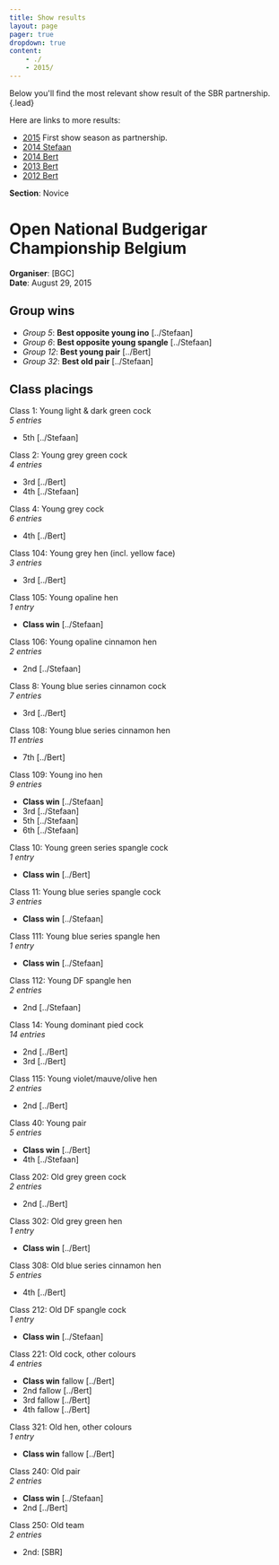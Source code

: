 ```yaml
---
title: Show results
layout: page
pager: true
dropdown: true
content:
    - ./
    - 2015/
---
```

<!--
    - /2014_stefaan
    - /2014_bert
// -->

Below you'll find the most relevant show result of the SBR partnership.
{.lead}

Here are links to more results:

* [2015](/show/2015.html) First show season as partnership.
* [2014 Stefaan](/show/stefaan_2014.html)
* [2014 Bert](/show/bert_2014.html)
* [2013 Bert](/show/bert_2013.html)
* [2012 Bert](/show/bert_2012.html)

**Section**: Novice

<!-- TODO - Should be generated from a json file.-->
# Open National Budgerigar Championship Belgium
**Organiser**: [BGC]  
**Date**: August 29, 2015

## Group wins

- *Group 5*: **Best opposite young ino** [../Stefaan]
- *Group 6*: **Best opposite young spangle** [../Stefaan]
- *Group 12*: **Best young pair** [../Bert]
- *Group 32*: **Best old pair** [../Stefaan]

## Class placings

Class 1: Young light & dark green cock  
*5 entries*

- 5th [../Stefaan]

Class 2: Young grey green cock  
*4 entries*

- 3rd [../Bert]
- 4th [../Stefaan]

Class 4: Young grey cock  
*6 entries*

- 4th [../Bert]

Class 104: Young grey hen (incl. yellow face)  
*3 entries*

- 3rd [../Bert]

Class 105: Young opaline hen  
*1 entry*

- **Class win** [../Stefaan]

Class 106: Young opaline cinnamon hen  
*2 entries*

- 2nd [../Stefaan]

Class 8: Young blue series cinnamon cock  
*7 entries*

- 3rd [../Bert]

Class 108: Young blue series cinnamon hen  
*11 entries*

- 7th [../Bert]

Class 109: Young ino hen  
*9 entries*

- **Class win** [../Stefaan]
- 3rd [../Stefaan]
- 5th [../Stefaan]
- 6th [../Stefaan]

Class 10: Young green series spangle cock  
*1 entry*

- **Class win** [../Bert]

Class 11: Young blue series spangle cock  
*3 entries*

- **Class win** [../Stefaan]

Class 111: Young blue series spangle hen  
*1 entry*

- **Class win** [../Stefaan]

Class 112: Young DF spangle hen  
*2 entries*

- 2nd [../Stefaan]

Class 14: Young dominant pied cock  
*14 entries*

- 2nd [../Bert]
- 3rd [../Bert]

Class 115: Young violet/mauve/olive hen  
*2 entries*

- 2nd [../Bert]

Class 40: Young pair  
*5 entries*

- **Class win** [../Bert]
- 4th [../Stefaan]

Class 202: Old grey green cock  
*2 entries*

- 2nd [../Bert]

Class 302: Old grey green hen  
*1 entry*

- **Class win** [../Bert]

Class 308: Old blue series cinnamon hen  
*5 entries*

- 4th [../Bert]

Class 212: Old DF spangle cock  
*1 entry*

- **Class win** [../Stefaan]

Class 221: Old cock, other colours  
*4 entries*

- **Class win** fallow [../Bert]
- 2nd fallow [../Bert]
- 3rd fallow [../Bert]
- 4th fallow [../Bert]

Class 321: Old hen, other colours  
*1 entry*

- **Class win** fallow [../Bert]

Class 240: Old pair  
*2 entries*

- **Class win** [../Stefaan]
- 2nd [../Bert]

Class 250: Old team  
*2 entries*

- 2nd: [SBR]

